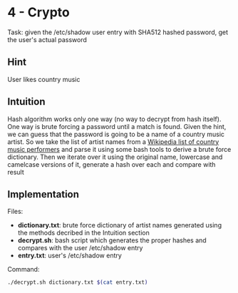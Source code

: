 # 4 - Crypto

Task: given the /etc/shadow user entry with SHA512 hashed password, get the user's actual password

## Hint
User likes country music

## Intuition
Hash algorithm works only one way (no way to decrypt from hash itself). One way is brute forcing a password until a match is found.
Given the hint, we can guess that the password is going to be a name of a country music artist.
So we take the list of artist names from a [Wikipedia list of country music performers](https://en.wikipedia.org/wiki/List_of_country_music_performers) and parse it using some bash tools to derive a brute force dictionary.
Then we iterate over it using the original name, lowercase and camelcase versions of it, generate a hash over each and compare with result

## Implementation

Files:
- __dictionary.txt__: brute force dictionary of artist names generated using the methods decribed in the Intuition section
- __decrypt.sh__: bash script which generates the proper hashes and compares with the user /etc/shadow entry
- __entry.txt__: user's /etc/shadow entry

Command:
``` bash
./decrypt.sh dictionary.txt $(cat entry.txt)
```